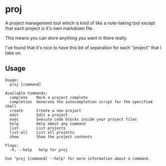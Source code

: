 # proj

A project management tool which is kind of like a note-taking tool except that
each project is it's own markdown file.

This means you can store anything you want in there really.

I've found that it's nice to have this bit of separation for each "project" that I take on.

## Usage

```
Usage:
  proj [command]

Available Commands:
  complete    Mark a project complete
  completion  Generate the autocompletion script for the specified shell
  create      Create a new project
  edit        Edit a project
  exec        Execute code blocks inside your project files
  help        Help about any command
  list        List projects
  list-all    List all projects
  show        Show the project contents

Flags:
  -h, --help   help for proj

Use "proj [command] --help" for more information about a command.
```
